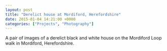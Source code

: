 ```yaml
---
layout: post
title: "Derelict house at Mordiford, Herefordshire"
date: 2015-01-04 14:21:00 +0000
categories: ["Projects", "Photography"]
---
```


A pair of images of a derelict black and white house on the Mordiford Loop walk in Mordiford, Herefordshire.

<figure><figure><a href="{{ site.baseurl }}/wp-content/uploads/2022/12/dsc_0026_16339765756_o-scaled.jpg"><img src="https://www.circleseven.co.uk/wp-content/uploads/2022/12/dsc_0026_16339765756_o-199x300.jpg" alt="" class="wp-image-172"/ loading="lazy"></a></figure>

<figure><a href="{{ site.baseurl }}/wp-content/uploads/2022/12/dsc_0025_16178123268_o-scaled.jpg"><img src="https://www.circleseven.co.uk/wp-content/uploads/2022/12/dsc_0025_16178123268_o-300x214.jpg" alt="" class="wp-image-173"/ loading="lazy"></a></figure>
</figure>
